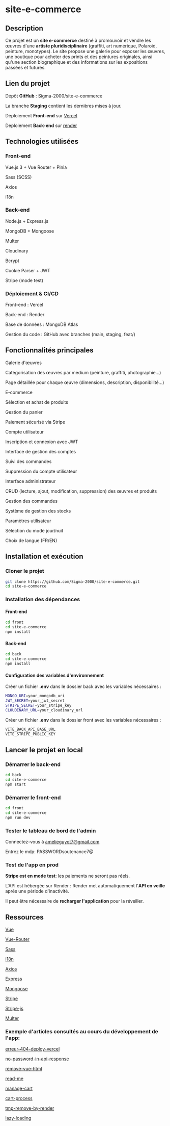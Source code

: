 # site-e-commerce

## Description

Ce projet est un **site e-commerce** destiné à promouvoir et vendre les œuvres d'une **artiste pluridisciplinaire** (graffiti, art numérique, Polaroid, peinture, monotypes). Le site propose une galerie pour exposer les œuvres, une boutique pour acheter des prints et des peintures originales, ainsi qu'une section biographique et des informations sur les expositions passées et futures.

## Lien du projet

Dépôt **GitHub** : Sigma-2000/site-e-commerce

La branche **Staging** contient les dernières mises à jour.

Déploiement **Front-end** sur [Vercel](https://site-e-commerce-git-staging-sigma2000s-projects.vercel.app?_vercel_share=Vc6VxGuArxuoxQwbRv7RyGUfDCwk5gQK)

Deploiement **Back-end** sur [render](https://site-e-commerce-ydc0.onrender.com/)

## Technologies utilisées

### Front-end

Vue.js 3 + Vue Router + Pinia

Sass (SCSS)

Axios

i18n

### Back-end

Node.js + Express.js

MongoDB + Mongoose

Multer

Cloudinary

Bcrypt

Cookie Parser + JWT

Stripe (mode test)

### Déploiement & CI/CD

Front-end : Vercel

Back-end : Render

Base de données : MongoDB Atlas

Gestion du code : GitHub avec branches (main, staging, feat/)

## Fonctionnalités principales

Galerie d'œuvres

Catégorisation des œuvres par medium (peinture, graffiti, photographie...)

Page détaillée pour chaque œuvre (dimensions, description, disponibilité...)

E-commerce

Sélection et achat de produits

Gestion du panier

Paiement sécurisé via Stripe

Compte utilisateur

Inscription et connexion avec JWT

Interface de gestion des comptes

Suivi des commandes

Suppression du compte utilisateur

Interface administrateur

CRUD (lecture, ajout, modification, suppression) des œuvres et produits

Gestion des commandes

Système de gestion des stocks

Paramètres utilisateur

Sélection du mode jour/nuit

Choix de langue (FR/EN)

## Installation et exécution

### Cloner le projet

```sh
git clone https://github.com/Sigma-2000/site-e-commerce.git
cd site-e-commerce
```

### Installation des dépendances

#### Front-end

```sh
cd front
cd site-e-commerce
npm install
```

#### Back-end

```sh
cd back
cd site-e-commerce
npm install
```

#### Configuration des variables d'environnement

Créer un fichier **.env** dans le dossier back avec les variables nécessaires :

```sh
MONGO_URI=your_mongodb_uri
JWT_SECRET=your_jwt_secret
STRIPE_SECRET=your_stripe_key
CLOUDINARY_URL=your_cloudinary_url
```

Créer un fichier **.env** dans le dossier front avec les variables nécessaires :

```sh
VITE_BACK_API_BASE_URL
VITE_STRIPE_PUBLIC_KEY
```

## Lancer le projet en local

### Démarrer le back-end

```sh
cd back
cd site-e-commerce
npm start
```

### Démarrer le front-end

```sh
cd front
cd site-e-commerce
npm run dev
```

### Tester le tableau de bord de l'admin

Connectez-vous à amelieguyot7@gmail.com

Entrez le mdp: PASSWORDsoutenance7@

### Test de l'app en prod

**Stripe est en mode test**: les paiements ne seront pas réels.

L'API est hébergée sur Render : Render met automatiquement l'**API en veille** après une période d'inactivité.

Il peut être nécessaire de **recharger l'application** pour la réveiller.

## Ressources

[Vue](https://vuejs.org/)

[Vue-Router](https://router.vuejs.org/)

[Sass](https://sass-lang.com/blog/import-is-deprecated/)

[i18n](https://vue-i18n.intlify.dev/)

[Axios](https://axios-http.com/fr/docs/intro)

[Express](https://expressjs.com/)

[Mongoose](https://mongoosejs.com/)

[Stripe](https://docs.stripe.com/payments/checkout)

[Stripe-js](https://docs.stripe.com/js)

[Multer](https://github.com/expressjs/multer/blob/master/doc/README-fr.md)

### Exemple d'articles consultés au cours du développement de l'app:

[erreur-404-deploy-vercel](http://medium.com/%40awdhesh1700/how-to-resolve-the-404-not-found-error-in-vercel-deployments-a0fe90c1447a)

[no-password-in-api-response](https://stackoverflow.com/questions/28838640/mongoose-how-can-i-access-a-selectfalse-property-in-a-schema-method)

[remove-vue-html](https://vue-i18n.intlify.dev/guide/advanced/component)

[read-me](https://medium.com/@lexnotor/%C3%A9crire-un-fichier-readme-md-37bad6cb2a7e)

[manage-cart](https://medium.com/@qausa/the-dynamics-of-shopping-carts-in-e-commerce-bridging-the-frontend-and-backend-786c19def4cb)

[cart-process](https://www.quora.com/What-happens-at-the-back-end-of-a-website-between-when-a-user-adds-a-product-to-cart-and-the-final-checkout-process-is-complete-Can-a-developer-please-give-a-step-by-step-overview-that-a-layperson-would-understand)

[tmp-remove-by-render](https://nodejs.org/api/fs.html)

[lazy-loading](https://developer.mozilla.org/fr/docs/Web/Performance/Lazy_loading)
